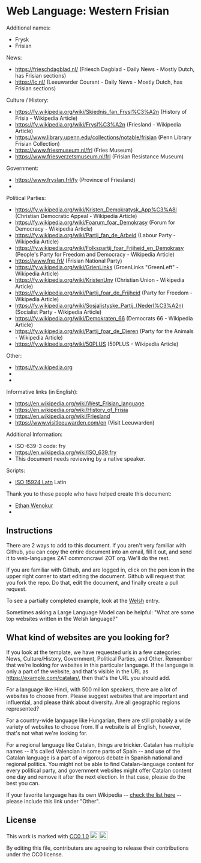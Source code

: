 # Web Language: Western Frisian

Additional names:
- Frysk
- Frisian

News:
- https://frieschdagblad.nl/ (Friesch Dagblad - Daily News - Mostly Dutch, has Frisian sections)
- https://lc.nl/ (Leeuwarder Courant - Daily News - Mostly Dutch, has Frisian sections)

Culture / History:
- https://fy.wikipedia.org/wiki/Skiednis_fan_Frysl%C3%A2n (History of Frisia - Wikipedia Article)
- https://fy.wikipedia.org/wiki/Frysl%C3%A2n (Friesland - Wikipedia Article)
- https://www.library.upenn.edu/collections/notable/frisian (Penn Library Frisian Collection)
- https://www.friesmuseum.nl/frl (Fries Museum)
- https://www.friesverzetsmuseum.nl/frl (Frisian Resistance Museum)

Government:
- https://www.fryslan.frl/fy (Province of Friesland)
- 

Political Parties:
- https://fy.wikipedia.org/wiki/Kristen_Demokratysk_App%C3%A8l (Christian Democratic Appeal - Wikipedia Article)
- https://fy.wikipedia.org/wiki/Foarum_foar_Demokrasy (Forum for Democracy - Wikipedia Article)
- https://fy.wikipedia.org/wiki/Partij_fan_de_Arbeid (Labour Party - Wikipedia Article)
- https://fy.wikipedia.org/wiki/Folkspartij_foar_Frijheid_en_Demokrasy (People's Party for Freedom and Democracy - Wikipedia Article)
- https://www.fnp.frl/ (Frisian National Party)
- https://fy.wikipedia.org/wiki/GrienLinks (GroenLinks "GreenLeft" - Wikipedia Article)
- https://fy.wikipedia.org/wiki/KristenUny (Christian Union - Wikipedia Article)
- https://fy.wikipedia.org/wiki/Partij_foar_de_Frijheid (Party for Freedom - Wikipedia Article)
- https://fy.wikipedia.org/wiki/Sosjalistyske_Partij_(Nederl%C3%A2n) (Socialist Party - Wikipedia Article)
- https://fy.wikipedia.org/wiki/Demokraten_66 (Democrats 66 - Wikipedia Article)
- https://fy.wikipedia.org/wiki/Partij_foar_de_Dieren (Party for the Animals - Wikipedia Article)
- https://fy.wikipedia.org/wiki/50PLUS (50PLUS - Wikipedia Article)

Other:
- https://fy.wikipedia.org
- 
- 

Informative links (in English):
- https://en.wikipedia.org/wiki/West_Frisian_language
- https://en.wikipedia.org/wiki/History_of_Frisia
- https://en.wikipedia.org/wiki/Friesland
- https://www.visitleeuwarden.com/en (Visit Leeuwarden)

Additional Information:
- ISO-639-3 code: fry
- https://en.wikipedia.org/wiki/ISO_639:fry
- This document needs reviewing by a native speaker.


Scripts:
- <a href="https://en.wikipedia.org/wiki/ISO_15924">ISO 15924 Latn</a> Latin

Thank you to these people who have helped create this document:
- [Ethan Wenokur](https://github.com/e-Winnie)
- 

## Instructions

There are 2 ways to add to this document. If you aren't very familiar
with Github, you can copy the entire document into an email, fill it
out, and send it to web-languages ZAT commoncrawl ZOT org. We'll do the rest.

If you are familiar with Github, and are logged in, click on the pen
icon in the upper right corner to start editing the document.
Github will request that you fork the repo. Do that, edit the
document, and finally create a pull request.

To see a partially completed example, look at the
[Welsh](../living/welsh.md) entry.

Sometimes asking a Large Language Model can be helpful: "What are some
top websites written in the Welsh language?"

## What kind of websites are you looking for?

If you look at the template, we have requested urls in a few
categories: News, Culture/History, Government, Political Parties, and
Other. Remember that we're looking for websites in this particular
language. If the language is only a part of the website, and that's
visible in the URL as https://example.com/catalan/, then that's the
URL you should add.

For a language like Hindi, with 500 million speakers, there are a lot
of websites to choose from. Please suggest websites that are important
and influential, and please think about diversity. Are all geographic
regions represented?

For a country-wide language like Hungarian, there are still probably a
wide variety of websites to choose from. If a website is all English,
however, that's not what we're looking for.

For a regional language like Catalan, things are trickier. Catalan has
multiple names -- it's called Valencian in some parts of Spain -- and
use of the Catalan language is a part of a vigorous debate in Spanish
national and regional politics. You might not be able to find
Catalan-language content for every political party, and government
websites might offer Catalan content one day and remove it after
the next election. In that case, please do the best you can.

If your favorite language has its own Wikipedia -- [check the list here](https://en.wikipedia.org/wiki/List_of_Wikipedias) --
please include this link under "Other".

## License

<p xmlns:cc="http://creativecommons.org/ns#" >This work is marked with <a href="https://creativecommons.org/publicdomain/zero/1.0/?ref=chooser-v1" target="_blank" rel="license noopener noreferrer" style="display:inline-block;">CC0 1.0<img style="height:22px!important;margin-left:3px;vertical-align:text-bottom;" src="https://mirrors.creativecommons.org/presskit/icons/cc.svg?ref=chooser-v1" alt=""><img style="height:22px!important;margin-left:3px;vertical-align:text-bottom;" src="https://mirrors.creativecommons.org/presskit/icons/zero.svg?ref=chooser-v1" alt=""></a></p>

By editing this file, contributers are agreeing to release their contributions under the CC0 license.
